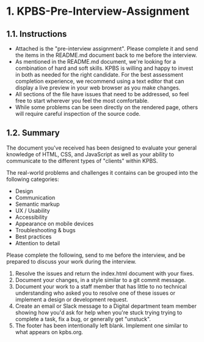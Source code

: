 # 1. KPBS-Pre-Interview-Assignment


## 1.1. Instructions
- Attached is the "pre-interview assignment". Please complete it and send the items in the README.md document back to me before the interview. 
- As mentioned in the README.md document, we're looking for a combination of hard and soft skills. KPBS is willing and happy to invest in both as needed for the right candidate.
For the best assessment completion experience, we recommend using a text editor that can display a live preview in your web browser as you make changes. 
- All sections of the file have issues that need to be addressed, so feel free to start wherever you feel the most comfortable.
- While some problems can be seen directly on the rendered page, others will require careful inspection of the source code.

## 1.2. Summary

The document you've received has been designed to evaluate your general knowledge of HTML, CSS, and JavaScript as well as your ability to communicate to the different types of "clients" within KPBS.

The real-world problems and challenges it contains can be grouped into the following categories:

- Design
- Communication
- Semantic markup
- UX / Usability
- Accessibility
- Appearance on mobile devices
- Troubleshooting & bugs
- Best practices
- Attention to detail

Please complete the following, send to me before the interview, and be prepared to discuss your work during the interview.

1. Resolve the issues and return the index.html document with your fixes.
2. Document your changes, in a style similar to a git commit message.
3. Document your work to a staff member that has little to no technical understanding who asked you to resolve one of these issues or implement a design or development request.
4. Create an email or Slack message to a Digital department team member showing how you'd ask for help when you're stuck trying trying to complete a task, fix a bug, or generally get "unstuck". 
5. The footer has been intentionally left blank. Implement one similar to what appears on kpbs.org.